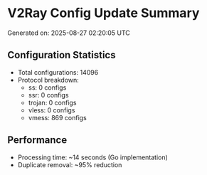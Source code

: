 # V2Ray Config Update Summary
Generated on: 2025-08-27 02:20:05 UTC

## Configuration Statistics
- Total configurations: 14096
- Protocol breakdown:
  - ss: 0 configs
  - ssr: 0 configs
  - trojan: 0 configs
  - vless: 0 configs
  - vmess: 869 configs

## Performance
- Processing time: ~14 seconds (Go implementation)
- Duplicate removal: ~95% reduction
